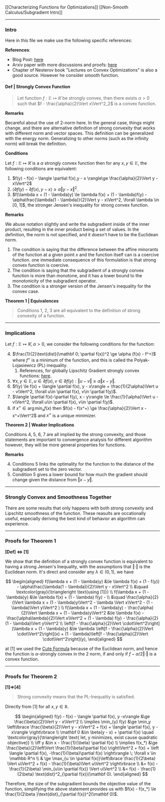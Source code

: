 [[Characterizing Functions for Optimizations]]
[[Non-Smooth Calculus/Subgradient Intro]]

---
### **Intro**

Here in this file we make use the following specific references: 

**References**: 
* Blog Post: [here](http://xingyuzhou.org/blog/notes/strong-convexity)
* Arxiv paper with more discussions and proofs: [here](https://arxiv.org/pdf/1803.06573.pdf)
* Chapter of Nesterov book "Lectures on Convex Optimizations" is also a good source. However he consider smooth function. 
  
#### **Def | Strongly Convex Function**

> Let function $f:\mathbb E \mapsto \mathbb{\bar R}$ be strongly convex, then there exists $\alpha > 0$ such that $f - \frac{\alpha}{2}\Vert x\Vert^2_2$ is a convex function. 

**Remarks**

Becareful about the use of 2-norm here. In the general case, things might change, and there are alternative definition of strong convexity that works with different norm and vector spaces. This definition can be generalized with the energy norm. Generalizing to other norms (such as the infinity norm) will break the definition. 

**Conditions**

Let $f:\mathbb E\mapsto \mathbb{\bar R}$ is a $\alpha$ strongly convex function then for any $x,y\in \mathbb E$, the following conditions are equivalent: 

1. $f(y) - f(x) - \langle \partial f(x),y - x \rangle\ge \frac{\alpha}{2}\Vert y - x\Vert^2$
2. $\langle \partial f(y) - \partial f(x), y - x\rangle \ge \alpha\Vert y - x\Vert^2$. 
3. $f(\lambda x + (1 - \lambda)y) \le \lambda f(x) + (1 - \lambda)f(y) -\alpha\frac{\lambda(1 - \lambda)}{2}\Vert y - x\Vert^2, \forall \lambda \in [0, 1]$, the stronger Jensen's inequality for strong convex function. 


**Remarks**

We abuse notation slightly and write the subgradient inside of the inner product, resulting in the inner product being a set of values. In the definition, the norm is not specified, and it doesn't have to be the Euclidean norm. 

1. The condition is saying that the difference between the affine minorants of the function at a given point $x$ and the function itself can is a coercive function. one immediate consequence of this formulation is that strong convex function is coercive.
2. The condition is saying that the subgradient of a strongly convex function is more than monotone, and it has a lower bound to the monotonicity of the subgradient operator. 
3. The condition is a stronger version of the Jensen's inequality for the convex case. 

**Theorem 1 | Equivalences**
> Conditions 1, 2, 3 are all equivalent to the definition of strong convexity of a function. 

---
### **Implications**

Let $f:\mathbb E\mapsto \mathbb{\bar R}, \alpha > 0$, we consider the following conditions for the function: 

4. $\frac{1}{2}\text{dist}(\mathbf 0; \partial f(x))^2 \ge \alpha (f(x) - f^+)$ where $f^+$ is a minimum of the function, and this is called the Polyak-Lojasiewicz (PL) inequality.
	1. References, for globally Lipschitz Gradient strongly convex functions: [here](https://angms.science/doc/NCVX/PolyakLojasiewiczIQ.pdf). 
5. $\forall x, y\in \mathbb E, u\in \partial f(x), v\in \partial f(y): \Vert u - v\Vert\ge \alpha\Vert x - y\Vert$. 
6. $f(y) \le f(x) + \langle \partial f(x), y - x\rangle + \frac{1}{2\alpha}\Vert u - v\Vert^2, \forall u\in  \partial f(x), v\in \partial f(y)$. 
7. $\langle \partial f(x)-\partial f(y), x - y\rangle \le \frac{1}{\alpha}\Vert u - v\Vert^2, \forall u\in \partial f(x), v\in \partial f(y)$. 
8. if $x^+\in \arg\min_{x}f(x)$ then $f(x) - f(x^+) \ge \frac{\alpha}{2}\Vert x - x^+\Vert^2$ and $x^+$ is a unique minimizer. 

**Theorem 2 |  Weaker Implications**

Conditions 4, 5, 6, 7 are all implied by the strong convexity, and those statements are important to convergence analysis for different algorithm however, they will be more general properties for functions. 

**Remarks**

4. Conditions 5 links the optimality for the function to the distance of the subgradient set to the zero vector. 
5. Condition 5 gives a lower bound for how much the gradient should change given the distance from $\Vert x - y\Vert$. 

---
### **Strongly Convex and Smoothness Together**

There are some results that only happens with both strong convexity and Lipschitz smoothness of the function. These reasults are occationally useful, especially deriving the best kind of behavior an algorithm can experience. 


---
### **Proofs for Theorem 1**

**\[Def\] <=> \[1\]**

We show that the definition of a strongly convex function is equivalent to having a strong Jensen's Inequality, with the assumptions that $\Vert \cdot\Vert$ is the Euclidean norm. It's direct and consider any $\lambda \in (0, 1)$, we have 

$$
\begin{aligned}
	f(\lambda x + (1 - \lambda)y) &\le
	\lambda f(x) + (1 - f(y)) - \alpha\frac{\lambda(1 - \lambda)}{2}\Vert y - x\Vert^2
	\\
	&\quad \textcolor{gray}{\triangleright \text{using [1]}} 
	\\
	f(\lambda x + (1 - \lambda)y) &\le 
	\lambda f(x) + (1 - \lambda) f(y) - 
	\\
	&\quad
	\frac{\alpha}{2}(\Vert \lambda x + (1 - \lambda)y\Vert^2
		 - \lambda \Vert x\Vert^2 - (1 - \lambda)\Vert y\Vert^2
	)
	\\
	f(\lambda x + (1 - \lambda)y) - \frac{\alpha}{2}\Vert \lambda x + (1 - \lambda)y\Vert^2
	&\le
	\lambda f(x) - \frac{\alpha\lambda}{2}\Vert x\Vert^2 + (1 - \lambda) f(y) - 
	\frac{\alpha}{2}(1 - \lambda)\Vert y\Vert^2
	\\
	\left[f - \frac{\alpha}{2}\Vert \cdot\Vert^2\right](\lambda x + (1 - \lambda)y) 
	&\le 
	\lambda \left[f - \frac{\alpha}{2}\Vert \cdot\Vert^2\right](x) + 
	(1 - \lambda)\left[f - \frac{\alpha}{2}\Vert \cdot\Vert^2\right](y), 
\end{aligned}
$$

at \[1\] we used the [Cute Formula](Background/Euclidean%20Jensen's%20Equality.md) because of the Euclidean norm, and hence the function is $\alpha$-strongly convex in the 2 norm, if and only if $f - \alpha/2\Vert \cdot\Vert$ is a convex function. 

---
### **Proofs for Theorem 2**

**\[1\]=>\[4\]**

> Strong convexity means that the PL-Inequality is satisfied. 

Directly from \[1\] for all $x, y\in \mathbb R$. 

$$
\begin{aligned}
	f(y) - f(x) - \langle \partial f(x), y -x\rangle &\ge 
	\frac{\beta}{2}\Vert y - x\Vert^2
	\\
	\implies 
	\min_{y} f(y)
	&\ge \min_y
	\left\lbrace
	  \frac{\beta}{2}\Vert y - x\Vert^2 + f(x) + \langle \partial f(x), y -x\rangle
	\right\rbrace
	\\
	\mathbf 0 &\in \beta(y - x) + \partial f(x) \quad \textcolor{gray}{\triangleright \text{ let, y minimizes, exist cause quadratic objective}}
	\\
	\iff y &\in x - \frac{1}{\beta} \partial f(x)
	\\
	\implies 
	f(x_*) &\ge 
	\frac{\beta}{2}\left\Vert 
		\frac{1}{\beta}\partial f(x)
	\right\Vert^2 + f(x) + 
	\left \langle 
		\partial f(x), -\frac{1}{\beta}\partial f(x)
	\right\rangle \; \forall x \in \mathbb R^n
	\\
	& \ge \max_{u \in \partial f(x)}\left\lbrace
	   \frac{1}{2\beta} \Vert u\Vert^2 + f(x) - \frac{1}{\beta}\Vert u\Vert^2
	\right\rbrace
	\\
	&= f(x) -\frac{1}{2\beta} \min_{u\in \partial f(x)} \Vert u\Vert^2
	\\
	&= f(x) - \frac{1}{2\beta} \text{dist}^2_{\partial f(x)}(\mathbf 0).
\end{aligned}
$$

Therefore, the size of the subgradient bounds the objective value of the function, simplifying the above statement provides us with $f(x) - f(x_*) \le \frac{1}{2\beta }\text{dist}_{\partial f(x)}^2(\mathbf 0)$. 
